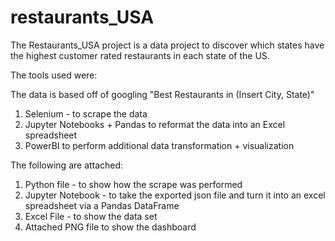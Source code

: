 # restaurants_USA

The Restaurants_USA project is a data project to discover which states have the highest customer rated restaurants in each state of the US. 

The tools used were:

The data is based off of googling "Best Restaurants in (Insert City, State)"

1) Selenium - to scrape the data
2) Jupyter Notebooks + Pandas to reformat the data into an Excel spreadsheet
3) PowerBI to perform additional data transformation + visualization

The following are attached:
1) Python file - to show how the scrape was performed
2) Jupyter Notebook - to take the exported json file and turn it into an excel spreadsheet via a Pandas DataFrame
3) Excel File - to show the data set
4) Attached PNG file to show the dashboard

